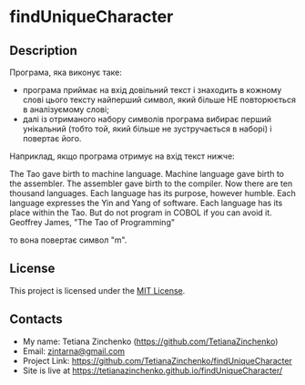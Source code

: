# findUniqueCharacter

## Description

Програма, яка виконує таке:

- програма приймає на вхід довільний текст і знаходить в кожному слові цього тексту найперший символ, який більше НЕ повторюється в аналізуємому слові;
- далі із отриманого набору символів програма вибирає перший унікальний (тобто той, який більше не зустручається в наборі) і повертає його.

Наприклад, якщо програма отримує на вхід текст нижче:

The Tao gave birth to machine language. Machine language gave birth to the assembler. The assembler gave birth to the compiler. Now there are ten thousand languages. Each language has its purpose, however humble. Each language expresses the Yin and Yang of software. Each language has its place within the Tao. But do not program in COBOL if you can avoid it. Geoffrey James, "The Tao of Programming"

то вона повертає символ "m".

## License

This project is licensed under the
[MIT License](https://opensource.org/license/mit/).

## Contacts

- My name: Tetiana Zinchenko (https://github.com/TetianaZinchenko)
- Email: zintarna@gmail.com
- Project Link: https://github.com/TetianaZinchenko/findUniqueCharacter
- Site is live at https://tetianazinchenko.github.io/findUniqueCharacter/
